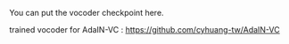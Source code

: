 You can put the vocoder checkpoint here.

trained vocoder for AdaIN-VC : https://github.com/cyhuang-tw/AdaIN-VC
